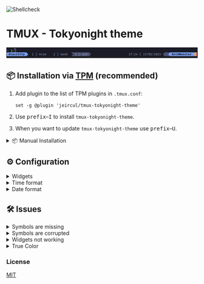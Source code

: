 ![Shellcheck](https://github.com/jeircul/tmux-tokyonight-theme/actions/workflows/shellcheck.yml/badge.svg)

# TMUX - Tokyonight theme  

![tmux-tokyonight-theme Preview](https://raw.githubusercontent.com/jeircul/tmux-tokyonight-theme/master/theme.png)

## 📦 Installation via [TPM](https://github.com/tmux-plugins/tpm) (recommended)

1.  Add plugin to the list of TPM plugins in `.tmux.conf`:

    ``` tmux
    set -g @plugin 'jeircul/tmux-tokyonight-theme'
    ```
2.  Use <kbd>prefix</kbd>–<kbd>I</kbd> to install `tmux-tokyonight-theme`.
3.  When you want to update `tmux-tokyonight-theme` use <kbd>prefix</kbd>–<kbd>U</kbd>.

<details>
<summary>📦 Manual Installation</summary>

1. Clone the repo:
   ```sh
   git clone https://github.com/jeircul/tmux-tokyonight-theme ~/.config/tmux/plugins/
   ```
2. Add this line to the bottom of `.tmux.conf`:
   ```tmux
   run-shell ~/.config/tmux/plugins/tmux-tokyonight-theme/tmux-tokyonight-theme.tmux
   ```
3. Use <kbd>prefix</kbd>–<kbd>R</kbd> to Reload TMUX environment
</details>

## ⚙️ Configuration

<details>
<summary>Widgets</summary>
    
```
set -g @tokyonight_widgets "#(date +%s)"
```
- Once set, these widgets will show on the right.
- **default**: empty string.
</details>

<details>
<summary>Time format</summary>

```
set -g @tokyonight_time_format "%I:%M %p"
```
- `%I` - The hour as a decimal number using a 12-hour clock  
- `%M` - The minute as a decimal number
- `%p` -  Either "AM" or "PM" according to the given time value.
- **default**: `%R` - The time in 24-hour notation (%H:%M).

> **Note**
> These modifiers were taken from from [strftime manpage](http://man7.org/linux/man-pages/man3/strftime.3.html).

</details>

<details>
<summary>Date format</summary>

```
set -g @tokyonight_date_format "%D"
```
- `%D` - Equivalent to %m/%d/%y (American format).   
- `%m` - The month as a decimal number.  
- `%d` - The day of the month as a decimal number  
- `%y` - The year as a decimal number without the century.  
- **default**: `%d/%m/%Y` - The date in non-American format.

> **Note**
> These modifiers were taken from from [strftime manpage](http://man7.org/linux/man-pages/man3/strftime.3.html).

</details>

## 🛠️ Issues

<details>
<summary>Symbols are missing</summary>

* The theme requires Powerline symbols exist and set on your system. Follow [these instructions](https://github.com/powerline/fonts) to install them, then update your terminal fonts to use them.
</details>

<details>
<summary>Symbols are corrupted</summary>

- Patched Powerline fonts aren't picked up when `$LANG` isn't set to `en_US`. You can change the default locale settings at `/etc/default/locale`.
</details>

<details>
<summary>Widgets not working</summary>
    
- Make sure that you put the `set -g @plugin 'jeircul/tmux-tokyonight-theme'` before other scripts that alter the status line, or they won't be able to pickup the plugin's changes.
</details>

<details>
<summary>True Color</summary>
    
- Make sure TrueColor is enabled and working. follow [these instructions](https://sunaku.github.io/tmux-24bit-color.html#usage) to do so.
</details>

### License

[MIT](LICENSE)
